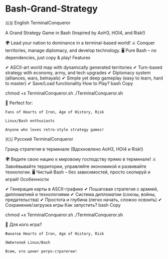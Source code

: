 # Bash-Grand-Strategy
🇬🇧 English
TerminalConqueror

A Grand Strategy Game in Bash (Inspired by AoH3, HOI4, and Risk!)

🌍 Lead your nation to dominance in a terminal-based world!
⚔️ Conquer territories, manage diplomacy, and develop technology.
🖥️ Pure Bash – no dependencies, just copy & play!
Features

✔ ASCII-art world map with dynamically generated territories
✔ Turn-based strategy with economy, army, and tech upgrades
✔ Diplomacy system (alliances, wars, betrayals)
✔ Simple yet deep gameplay (easy to learn, hard to master)
✔ Save/Load functionality
How to Play?
bash
Copy

chmod +x TerminalConqueror.sh
./TerminalConqueror.sh

📌 Perfect for:

    Fans of Hearts of Iron, Age of History, Risk

    Linux/Bash enthusiasts

    Anyone who loves retro-style strategy games!

🇷🇺 Русский
TerminalConqueror

Гранд-стратегия в терминале (Вдохновлено AoH3, HOI4 и Risk!)

🌍 Ведите свою нацию к мировому господству прямо в терминале!
⚔️ Завоёвывайте территории, управляйте экономикой и развивайте технологии.
🖥️ Чистый Bash – без зависимостей, просто скопируй и играй!
Особенности

✔ Генерация карты в ASCII-графике
✔ Пошаговая стратегия с армией, дипломатией и технологиями
✔ Система дипломатии (союзы, войны, предательства)
✔ Простота и глубина (легко начать, сложно освоить)
✔ Сохранение/загрузка игры
Как запустить?
bash
Copy

chmod +x TerminalConqueror.sh
./TerminalConqueror.sh

📌 Для кого игра?

    Фанатов Hearts of Iron, Age of History, Risk

    Любителей Linux/Bash

    Всем, кто ценит ретро-стратегии!
